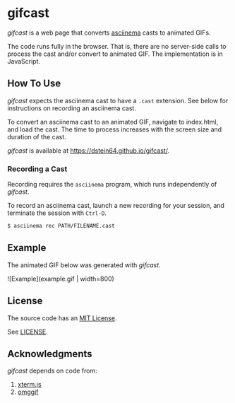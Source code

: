 gifcast
=======

*gifcast* is a web page that converts
[asciinema](https://github.com/asciinema/asciinema) casts to animated GIFs.

The code runs fully in the browser. That is, there are no server-side calls
to process the cast and/or convert to animated GIF. The implementation is in
JavaScript.

How To Use
----------

*gifcast* expects the asciinema cast to have a `.cast` extension. See below for
instructions on recording an asciinema cast.

To convert an asciinema cast to an animated GIF, navigate to index.html, and load
the cast. The time to process increases with the screen size and duration of the
cast.

*gifcast* is available at
<https://dstein64.github.io/gifcast/>.

### Recording a Cast

Recording requires the `asciinema` program, which runs independently of *gifcast*.

To record an asciinema cast, launch a new recording for your session, and terminate
the session with `Ctrl-D`.

```sh
$ asciinema rec PATH/FILENAME.cast
```

Example
-------

The animated GIF below was generated with *gifcast*.

![Example](example.gif | width=800)

License
-------

The source code has an [MIT License](https://en.wikipedia.org/wiki/MIT_License).

See [LICENSE](LICENSE).

Acknowledgments
---------------

*gifcast* depends on code from:

1. [xterm.js](https://github.com/xtermjs/xterm.js)
2. [omggif](https://github.com/deanm/omggif)
